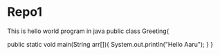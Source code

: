 # Repo1
This is hello world program in java
  public class Greeting{
  
  public static void main(String arr[]){
  System.out.println("Hello Aaru");
  }
  }
